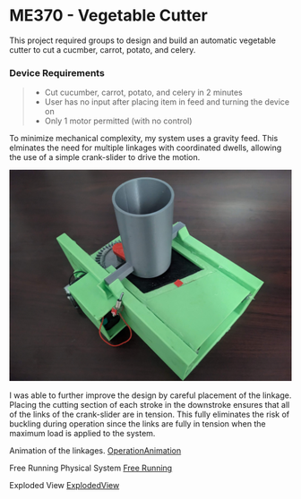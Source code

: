 # ME370 - Vegetable Cutter

This project required groups to design and build an automatic vegetable cutter to cut a cucmber, carrot, potato, and celery. 

### Device Requirements
> - Cut cucumber, carrot, potato, and celery in 2 minutes
> - User has no input after placing item in feed and turning the device on
> - Only 1 motor permitted (with no control)

To minimize mechanical complexity, my system uses a gravity feed. This elminates the need for multiple linkages with coordinated dwells, allowing the use of a simple crank-slider to drive the motion.

![Full Assembly](assets/FullAssembly.jpg)

I was able to further improve the design by careful placement of the linkage. Placing the cutting section of each stroke in the downstroke ensures that all of the links of the crank-slider are in tension. This fully eliminates the risk of buckling during operation since the links are fully in tension when the maximum load is applied to the system.

Animation of the linkages.
[OperationAnimation](https://github.com/user-attachments/assets/629a1508-c282-4fc6-8b8a-554330ccd039)

Free Running Physical System
[Free Running](https://github.com/user-attachments/assets/90c94db9-3b2e-428e-98d2-8acc641e5e8f)


Exploded View
[ExplodedView](https://github.com/user-attachments/assets/7bdb94a8-d843-4eef-8df5-bff9f254e7c0)

